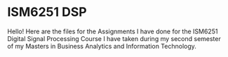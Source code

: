 # ISM6251 DSP
Hello! Here are the files for the Assignments I have done for the ISM6251 Digital Signal Processing Course I have taken during my second semester of my
Masters in Business Analytics and Information Technology.
